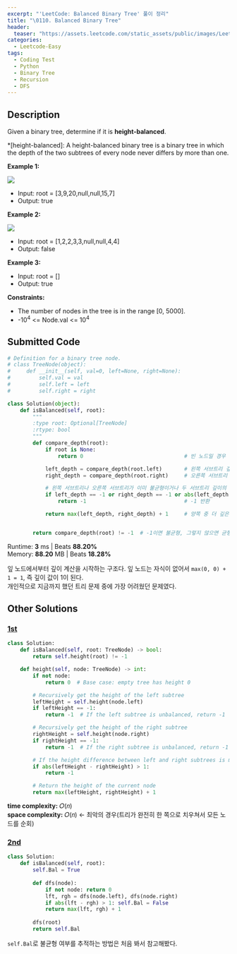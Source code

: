 ```yaml
---
excerpt: "'LeetCode: Balanced Binary Tree' 풀이 정리"
title: "\0110. Balanced Binary Tree"
header:
  teaser: "https://assets.leetcode.com/static_assets/public/images/LeetCode_Sharing.png"
categories:
  - Leetcode-Easy
tags:
  - Coding Test
  - Python
  - Binary Tree
  - Recursion
  - DFS
---
```


## <i class="fa-solid fa-file-lines"></i> Description

Given a binary tree, determine if it is **height-balanced**.

*[height-balanced]: A height-balanced binary tree is a binary tree in which the depth of the two subtrees of every node never differs by more than one.

**Example 1:**

![](https://assets.leetcode.com/uploads/2020/10/06/balance_1.jpg)

- Input: root = [3,9,20,null,null,15,7]
- Output: true

**Example 2:**

![](https://assets.leetcode.com/uploads/2020/10/06/balance_2.jpg)

- Input: root = [1,2,2,3,3,null,null,4,4]
- Output: false

**Example 3:**

- Input: root = []
- Output: true

**Constraints:**

- The number of nodes in the tree is in the range [0, 5000].
- -10<sup>4</sup> <= Node.val <= 10<sup>4</sup>

## <i class="fa-solid fa-cloud-arrow-up"></i> Submitted Code

```python
# Definition for a binary tree node.
# class TreeNode(object):
#     def __init__(self, val=0, left=None, right=None):
#         self.val = val
#         self.left = left
#         self.right = right

class Solution(object):
    def isBalanced(self, root):
        """
        :type root: Optional[TreeNode]
        :rtype: bool
        """
        def compare_depth(root):
            if root is None:
                return 0                                # 빈 노드일 경우 깊이에 +0

            left_depth = compare_depth(root.left)       # 왼쪽 서브트리 깊이 계산
            right_depth = compare_depth(root.right)     # 오른쪽 서브트리 깊이 계산

            # 왼쪽 서브트리나 오른쪽 서브트리가 이미 불균형이거나 두 서브트리 깊이의 차이가 2 이상(불균형)
            if left_depth == -1 or right_depth == -1 or abs(left_depth - right_depth) > 1:
                return -1                               # -1 반환

            return max(left_depth, right_depth) + 1     # 양쪽 중 더 깊은 서브트리의 깊이에 +1


        return compare_depth(root) != -1  # -1이면 불균형, 그렇지 않으면 균형
```
<i class="fa-solid fa-clock"></i> Runtime: **3** ms \| Beats **88.20%**    
<i class="fa-solid fa-memory"></i> Memory: **88.20** MB \| Beats **18.28%**

잎 노드에서부터 깊이 계산을 시작하는 구조다. 잎 노드는 자식이 없어서 `max(0, 0) + 1 = 1`, 즉 깊이 값이 1이 된다.    
개인적으로 지금까지 했던 트리 문제 중에 가장 어려웠던 문제였다.

## <i class="fa-solid fa-flask"></i> Other Solutions

### <a href="https://leetcode.com/problems/balanced-binary-tree/solutions/6108795/0-ms-runtime-beats-100-user-code-idea-al-6u01/" target="_blank">1st</a>

```python
class Solution:
    def isBalanced(self, root: TreeNode) -> bool:
        return self.height(root) != -1

    def height(self, node: TreeNode) -> int:
        if not node:
            return 0  # Base case: empty tree has height 0

        # Recursively get the height of the left subtree
        leftHeight = self.height(node.left)
        if leftHeight == -1:
            return -1  # If the left subtree is unbalanced, return -1

        # Recursively get the height of the right subtree
        rightHeight = self.height(node.right)
        if rightHeight == -1:
            return -1  # If the right subtree is unbalanced, return -1

        # If the height difference between left and right subtrees is more than 1, return -1
        if abs(leftHeight - rightHeight) > 1:
            return -1

        # Return the height of the current node
        return max(leftHeight, rightHeight) + 1
```
<i class="fa-solid fa-clock"></i> **time complexity:** 𝑂(𝑛)    
<i class="fa-solid fa-memory"></i> **space complexity:** 𝑂(𝑛) ← 최악의 경우(트리가 완전히 한 쪽으로 치우쳐서 모든 노드를 순회)   


### <a href="https://leetcode.com/problems/balanced-binary-tree/solutions/981648/python-simple-dfs-explained-by-dbabichev-tp91/" target="_blank">2nd</a>

```python
class Solution:
    def isBalanced(self, root):
        self.Bal = True
        
        def dfs(node):
            if not node: return 0
            lft, rgh = dfs(node.left), dfs(node.right)
            if abs(lft - rgh) > 1: self.Bal = False
            return max(lft, rgh) + 1
            
        dfs(root)
        return self.Bal
```
`self.Bal`로 불균형 여부를 추적하는 방법은 처음 봐서 참고해봤다.